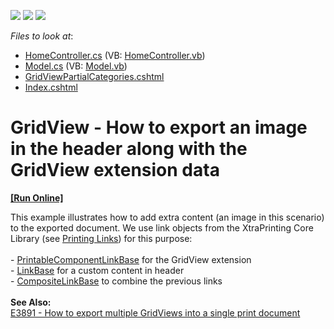 <!-- default badges list -->
![](https://img.shields.io/endpoint?url=https://codecentral.devexpress.com/api/v1/VersionRange/128550050/15.2.4%2B)
[![](https://img.shields.io/badge/Open_in_DevExpress_Support_Center-FF7200?style=flat-square&logo=DevExpress&logoColor=white)](https://supportcenter.devexpress.com/ticket/details/T328898)
[![](https://img.shields.io/badge/📖_How_to_use_DevExpress_Examples-e9f6fc?style=flat-square)](https://docs.devexpress.com/GeneralInformation/403183)
<!-- default badges end -->
<!-- default file list -->
*Files to look at*:

* [HomeController.cs](./CS/Controllers/HomeController.cs) (VB: [HomeController.vb](./VB/Controllers/HomeController.vb))
* [Model.cs](./CS/Models/Model.cs) (VB: [Model.vb](./VB/Models/Model.vb))
* [GridViewPartialCategories.cshtml](./CS/Views/Home/GridViewPartialCategories.cshtml)
* [Index.cshtml](./CS/Views/Home/Index.cshtml)
<!-- default file list end -->
# GridView - How to export an image in the header along with the GridView extension data
<!-- run online -->
**[[Run Online]](https://codecentral.devexpress.com/t328898/)**
<!-- run online end -->


This example illustrates how to add extra content (an image in this scenario) to the exported document. We use link objects from the XtraPrinting Core Library (see <a href="https://documentation.devexpress.com/#WindowsForms/CustomDocument104">Printing Links</a>) for this purpose:<br><br>- <a href="https://documentation.devexpress.com/CoreLibraries/DevExpress.XtraPrintingLinks.PrintableComponentLinkBase.class">PrintableComponentLinkBase</a> for the GridView extension<br>- <a href="https://documentation.devexpress.com/CoreLibraries/DevExpress.XtraPrinting.LinkBase.class">LinkBase</a> for a custom content in header<br>- <a href="https://documentation.devexpress.com/CoreLibraries/DevExpress.XtraPrintingLinks.CompositeLinkBase.class">CompositeLinkBase</a> to combine the previous links<br><br><strong>See Also:</strong><br><a href="https://www.devexpress.com/Support/Center/p/E3891">E3891 - How to export multiple GridViews into a single print document</a>

<br/>


